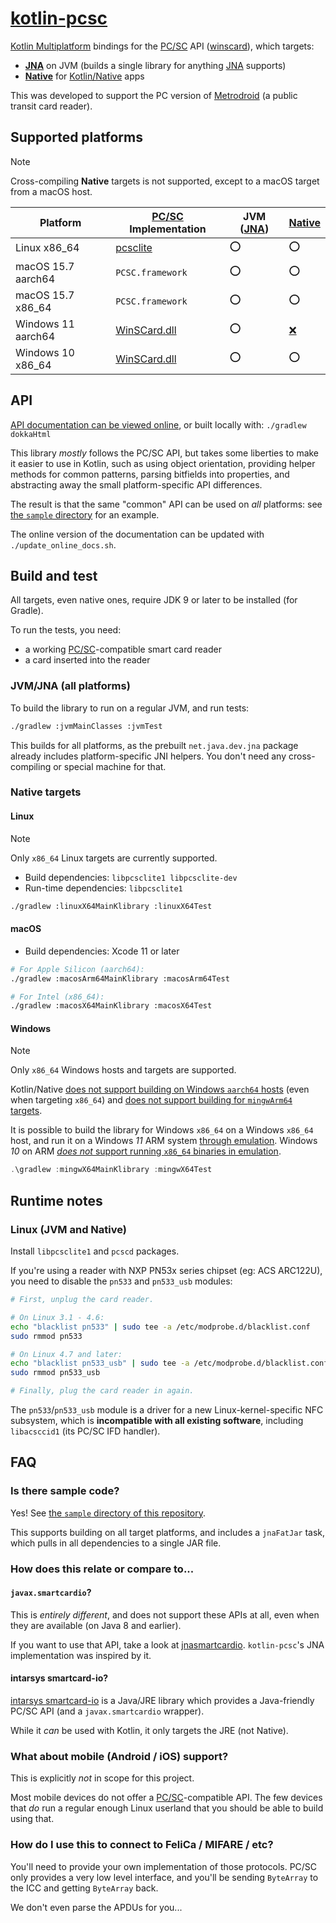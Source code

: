 # [kotlin-pcsc][]

[Kotlin Multiplatform][multi] bindings for the [PC/SC][] API ([winscard][]),
which targets:

* **[JNA][]** on JVM (builds a single library for anything [JNA][] supports)
* **[Native][]** for [Kotlin/Native][native] apps

This was developed to support the PC version of [Metrodroid][] (a public transit
card reader).

## Supported platforms

> [!NOTE]
> Cross-compiling **Native** targets is not supported, except to a macOS target
> from a macOS host.

Platform           | [PC/SC][] Implementation | JVM ([JNA][]) | [Native][]
------------------ | ------------------------ | ------------- | ----------
Linux x86_64       | [pcsclite][]             | :o:           | :o:
macOS 15.7 aarch64 | `PCSC.framework`         | :o:           | :o:
macOS 15.7 x86_64  | `PCSC.framework`         | :o:           | :o:
Windows 11 aarch64 | [WinSCard.dll][winscard] | :o:           | [:x:](#windows)
Windows 10 x86_64  | [WinSCard.dll][winscard] | :o:           | :o:

## API

[API documentation can be viewed online][api-docs], or built locally with:
`./gradlew dokkaHtml`

This library _mostly_ follows the PC/SC API, but takes some liberties to make it
easier to use in Kotlin, such as using object orientation, providing helper
methods for common patterns, parsing bitfields into properties, and abstracting
away the small platform-specific API differences.

The result is that the same "common" API can be used on _all_ platforms: see
[the `sample` directory](./sample/) for an example.

The online version of the documentation can be updated with `./update_online_docs.sh`.

## Build and test

All targets, even native ones, require JDK 9 or later to be installed (for Gradle).

To run the tests, you need:

* a working [PC/SC][]-compatible smart card reader
* a card inserted into the reader

### JVM/JNA (all platforms)

To build the library to run on a regular JVM, and run tests:

```sh
./gradlew :jvmMainClasses :jvmTest
```

This builds for all platforms, as the prebuilt `net.java.dev.jna` package already includes
platform-specific JNI helpers. You don't need any cross-compiling or special machine for that.

### Native targets

#### Linux

> [!NOTE]
> Only `x86_64` Linux targets are currently supported.

* Build dependencies: `libpcsclite1 libpcsclite-dev`
* Run-time dependencies: `libpcsclite1`

```sh
./gradlew :linuxX64MainKlibrary :linuxX64Test
```

#### macOS

* Build dependencies: Xcode 11 or later

```sh
# For Apple Silicon (aarch64):
./gradlew :macosArm64MainKlibrary :macosArm64Test

# For Intel (x86_64):
./gradlew :macosX64MainKlibrary :macosX64Test
```

#### Windows

> [!NOTE]
> Only `x86_64` Windows hosts and targets are supported.
>
> Kotlin/Native
> [does not support building on Windows `aarch64` hosts][kotlin-win-aarch64-host]
> (even when targeting `x86_64`) and
> [does not support building for `mingwArm64` targets][kotlin-win-aarch64-target].
>
> It is possible to build the library for Windows `x86_64` on a Windows `x86_64`
> host, and run it on a Windows _11_ ARM system [through emulation][win-emu].
> Windows _10_ on ARM
> [_does not_ support running `x86_64` binaries in emulation][win-emu].

```powershell
.\gradlew :mingwX64MainKlibrary :mingwX64Test
```

[kotlin-win-aarch64-host]: https://youtrack.jetbrains.com/issue/KT-48420/
[kotlin-win-aarch64-target]: https://youtrack.jetbrains.com/issue/KT-68504/
[win-emu]: https://learn.microsoft.com/en-us/windows/arm/apps-on-arm-x86-emulation

## Runtime notes

### Linux (JVM and Native)

Install `libpcsclite1` and `pcscd` packages.

If you're using a reader with NXP PN53x series chipset (eg: ACS ARC122U), you
need to disable the `pn533` and `pn533_usb` modules:

```sh
# First, unplug the card reader.

# On Linux 3.1 - 4.6:
echo "blacklist pn533" | sudo tee -a /etc/modprobe.d/blacklist.conf
sudo rmmod pn533

# On Linux 4.7 and later:
echo "blacklist pn533_usb" | sudo tee -a /etc/modprobe.d/blacklist.conf
sudo rmmod pn533_usb

# Finally, plug the card reader in again.
```

The `pn533`/`pn533_usb` module is a driver for a new Linux-kernel-specific NFC
subsystem, which is **incompatible with all existing software**, including
`libacsccid1` (its PC/SC IFD handler).

## FAQ

### Is there sample code?

Yes!  See [the `sample` directory of this repository](./sample/).

This supports building on all target platforms, and includes a `jnaFatJar` task, which pulls in all
dependencies to a single JAR file.

### How does this relate or compare to...

#### `javax.smartcardio`?

This is _entirely different_, and does not support these APIs at all, even when
they are available (on Java 8 and earlier).

If you want to use that API, take a look at [jnasmartcardio][]. `kotlin-pcsc`'s
JNA implementation was inspired by it.

#### intarsys smartcard-io?

[intarsys smartcard-io][intarsys] is a Java/JRE library which provides a
Java-friendly PC/SC API (and a `javax.smartcardio` wrapper).

While it _can_ be used with Kotlin, it only targets the JRE (not Native).

### What about mobile (Android / iOS) support?

This is explicitly _not_ in scope for this project.

Most mobile devices do not offer a [PC/SC][]-compatible API. The few devices
that _do_ run a regular enough Linux userland that you should be able to build
using that.

### How do I use this to connect to FeliCa / MIFARE / etc?

You'll need to provide your own implementation of those protocols. PC/SC only provides a very low
level interface, and you'll be sending `ByteArray` to the ICC and getting `ByteArray` back.

We don't even parse the APDUs for you...

[api-docs]: https://micolous.github.io/kotlin-pcsc/index.html
[intarsys]: https://github.com/intarsys/smartcard-io
[JNA]: https://github.com/java-native-access/jna
[jnasmartcardio]: https://github.com/jnasmartcardio/jnasmartcardio
[kotlin-pcsc]: https://github.com/micolous/kotlin-pcsc
[Metrodroid]: https://github.com/metrodroid/metrodroid
[multi]: https://kotlinlang.org/docs/reference/multiplatform.html
[native]: https://kotlinlang.org/docs/reference/native-overview.html
[PC/SC]: https://www.pcscworkgroup.com/
[pcsclite]: https://pcsclite.apdu.fr/
[winscard]: https://docs.microsoft.com/en-us/windows/win32/api/winscard/
